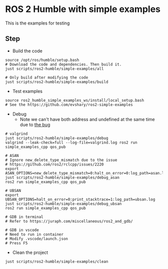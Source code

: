 # ROS 2 Humble with simple examples

This is the examples for testing

## Step

* Build the code

```shell
source /opt/ros/humble/setup.bash
# Download the code and dependencies. Then build it.
just scripts/ros2-humble/simple-examples/all

# Only build after modifying the code
just scripts/ros2-humble/simple-examples/build
```

* Test examples

```shell
source ros2_humble_simple_examples_ws/install/local_setup.bash
# See the https://github.com/evshary/ros2-simple-examples
```

* Debug
  * Note we can't have both address and undefined at the same time due to [the bug](https://stackoverflow.com/questions/60774638/logging-control-for-address-sanitizer-plus-undefined-behavior-sanitizer)

```shell
# valgrind
just scripts/ros2-humble/simple-examples/debug
valgrind --leak-check=full --log-file=valgrind.log ros2 run simple_examples_cpp qos_pub

# ASAN
# Ignore new_delete_type_mismatch due to the issue
# https://github.com/ros2/rclcpp/issues/2220
export ASAN_OPTIONS=new_delete_type_mismatch=0:halt_on_error=0:log_path=asan.log
just scripts/ros2-humble/simple-examples/debug_asan
ros2 run simple_examples_cpp qos_pub

# UBSAN
export UBSAN_OPTIONS=halt_on_error=0:print_stacktrace=1:log_path=ubsan.log 
just scripts/ros2-humble/simple-examples/debug_ubsan
ros2 run simple_examples_cpp qos_pub

# GDB in terminal
# Refer to https://juraph.com/miscellaneous/ros2_and_gdb/

# GDB in vscode
# Need to run in container
# Modify .vscode/launch.json
# Press F5
```

* Clean the project

```shell
just scripts/ros2-humble/simple-examples/clean
```
